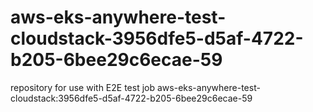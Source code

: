 # aws-eks-anywhere-test-cloudstack-3956dfe5-d5af-4722-b205-6bee29c6ecae-59
repository for use with E2E test job aws-eks-anywhere-test-cloudstack:3956dfe5-d5af-4722-b205-6bee29c6ecae-59
